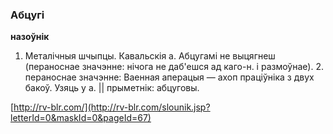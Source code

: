### Абцугі
**назоўнік**

1. Металічныя шчыпцы. Кавальскія а. Абцугамі не выцягнеш (пераноснае значэнне: нічога не даб'ешся ад каго-н. і размоўнае). 2. пераноснае значэнне: Ваенная аперацыя — ахоп праціўніка з двух бакоў. Узяць у а. || прыметнік: абцуговы.

<a rel="author">[http://rv-blr.com/](http://rv-blr.com/slounik.jsp?letterId=0&maskId=0&pageId=67)</a>
